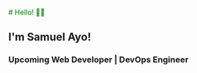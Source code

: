 <span style="color:green;"># Hello! 👋🏽</span>

## I'm Samuel Ayo!

### Upcoming Web Developer | DevOps Engineer

